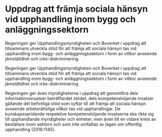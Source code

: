 # Uppdrag att främja sociala hänsyn vid upphandling inom bygg och anläggningssektorn

Regeringen ger Upphandlingsmyndigheten och Boverket i uppdrag att tillsammans utveckla stöd för att främja att sociala hänsyn tas vid upphandling inom bygg- och anläggningssektorn i form av villkor avseende jämställdhet och icke-diskriminering.

Regeringen ger Upphandlingsmyndigheten och Boverket i uppdrag att tillsammans utveckla stöd för att främja att sociala hänsyn tas vid upphandling inom bygg- och anläggningssektorn i form av villkor avseende jämställdhet och icke-diskriminering.

Regeringen ger även myndigheterna i uppdrag att genomföra dels informationsinsatser beträffandet stödet, dels kompetenshöjande insatser gällande det befintliga stöd som syftar till att främja att sociala hänsyn avseende arbetsrättsliga villkor tas vid upphandlingar. De
kunskapsspridande respektive kompetenshöjande insatserna ska rikta sig till upphandlande myndigheter och enheter, men även till en vidare krets av beställare inom sektorn och som inte omfattas av lagen om offentlig upphandling (2016:1145).
